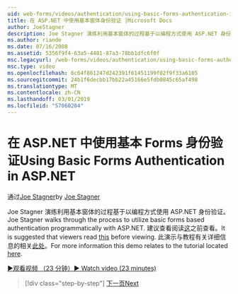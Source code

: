 ```yaml
---
uid: web-forms/videos/authentication/using-basic-forms-authentication-in-aspnet
title: 在 ASP.NET 中使用基本窗体身份验证 |Microsoft Docs
author: JoeStagner
description: Joe Stagner 演练利用基本窗体的过程基于以编程方式使用 ASP.NET 身份验证。 建议的查看者读取此等...
ms.author: riande
ms.date: 07/16/2008
ms.assetid: 5356f9f4-63a5-4481-87a3-78bb1dfc6f0f
msc.legacyurl: /web-forms/videos/authentication/using-basic-forms-authentication-in-aspnet
msc.type: video
ms.openlocfilehash: 6c64f861247d242391f61451199f02f9f33a6105
ms.sourcegitcommit: 24b1f6decbb17bb22a45166e5fdb0845c65af498
ms.translationtype: MT
ms.contentlocale: zh-CN
ms.lasthandoff: 03/01/2019
ms.locfileid: "57060204"
---
```

<a name="using-basic-forms-authentication-in-aspnet"></a><span data-ttu-id="18654-104">在 ASP.NET 中使用基本 Forms 身份验证</span><span class="sxs-lookup"><span data-stu-id="18654-104">Using Basic Forms Authentication in ASP.NET</span></span>
====================
<span data-ttu-id="18654-105">通过[Joe Stagner](https://github.com/JoeStagner)</span><span class="sxs-lookup"><span data-stu-id="18654-105">by [Joe Stagner](https://github.com/JoeStagner)</span></span>

<span data-ttu-id="18654-106">Joe Stagner 演练利用基本窗体的过程基于以编程方式使用 ASP.NET 身份验证。</span><span class="sxs-lookup"><span data-stu-id="18654-106">Joe Stagner walks through the process to utilize basic forms based authentication programmatically with ASP.NET.</span></span> <span data-ttu-id="18654-107">建议查看阅读[这](../../overview/older-versions-security/introduction/security-basics-and-asp-net-support-vb.md)之前查看。</span><span class="sxs-lookup"><span data-stu-id="18654-107">It is suggested that viewers read [this](../../overview/older-versions-security/introduction/security-basics-and-asp-net-support-vb.md) before viewing.</span></span> <span data-ttu-id="18654-108">此演示与教程有关详细信息的相关[此处](../../overview/older-versions-security/introduction/an-overview-of-forms-authentication-vb.md)。</span><span class="sxs-lookup"><span data-stu-id="18654-108">For more information this demo relates to the tutorial located [here](../../overview/older-versions-security/introduction/an-overview-of-forms-authentication-vb.md).</span></span>

[<span data-ttu-id="18654-109">&#9654;观看视频 （23 分钟）</span><span class="sxs-lookup"><span data-stu-id="18654-109">&#9654; Watch video (23 minutes)</span></span>](https://channel9.msdn.com/Blogs/ASP-NET-Site-Videos/using-basic-forms-authentication-in-aspnet)

> [!div class="step-by-step"]
> [<span data-ttu-id="18654-110">下一页</span><span class="sxs-lookup"><span data-stu-id="18654-110">Next</span></span>](how-to-change-the-forms-authentication-properties.md)
